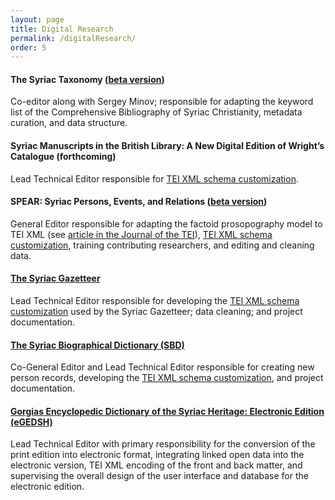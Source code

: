 ```yaml
---
layout: page
title: Digital Research
permalink: /digitalResearch/
order: 5
---
```


#### The Syriac Taxonomy ([beta version](https://raw.githubusercontent.com/srophe/syriaca-data/refs/heads/development/data/taxonomy/taxonomy.rdf))  
Co-editor along with Sergey Minov; responsible for adapting the keyword list of 
the Comprehensive Bibliography of Syriac Christianity, metadata curation, and data structure. 



#### Syriac Manuscripts in the British Library: A New Digital Edition of Wright’s Catalogue (forthcoming)
Lead Technical Editor responsible for 
[TEI XML schema customization](https://github.com/srophe/britishLibrary/tree/main/documentation/schema).


#### SPEAR: Syriac Persons, Events, and Relations ([beta version](https://spear-prosop.org/index.html))  
General Editor responsible for adapting the factoid prosopography model to TEI XML 
(see [article in the Journal of the TEI](https://journals.openedition.org/jtei/3979)), 
[TEI XML schema customization](https://github.com/srophe/spear/tree/main/documentation/Schema), training 
contributing researchers, and editing and cleaning data. 


#### [The Syriac Gazetteer](http://syriaca.org/geo)
Lead Technical Editor responsible for developing 
the [TEI XML schema customization](https://github.com/srophe/syriaca/tree/main/documentation/schemas) used 
by the Syriac Gazetteer; data cleaning; and project documentation.


#### [The Syriac Biographical Dictionary (SBD)](http://syriaca.org/persons)  
Co-General Editor and Lead Technical Editor responsible for creating new person records, 
developing the [TEI XML schema customization](https://github.com/srophe/syriaca/tree/main/documentation/schemas), 
and project documentation.  
  
  
#### [Gorgias Encyclopedic Dictionary of the Syriac Heritage: Electronic Edition (eGEDSH)](https://gedsh.bethmardutho.org/)  
Lead Technical Editor with primary responsibility for the conversion of the print edition into electronic format, 
integrating linked open data into the electronic version, TEI XML encoding of the front and back matter, 
and supervising the overall design of the user interface and database for the electronic edition.  
  


[jekyll-organization]: https://github.com/jekyll
